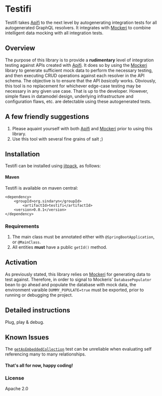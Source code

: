 # Testifi
Testifi takes [Apifi](https://github.com/sindaryn/apifi) to the next level by autogenerating integration tests for all autogenerated GraphQL resolvers. It integrates with [Mockeri](https://github.com/sindaryn/mockeri) to combine intelligent data mocking with all integration tests.

## Overview
The purpose of this library is to provide a **rudimentary** level of integration testing against APIs created with [Apifi](https://github.com/sindaryn/apifi). It does so by using the [Mockeri](https://github.com/sindaryn/mockeri) library to generate sufficient mock data to perform the necessary testing, and then executing CRUD operations against each resolver in the API schema. The objective is to ensure that the API _basically_ works. Obviously, this tool is no replacement for whichever edge-case testing may be necessary in any given use case. That is up to the developer. However, simple flaws in datamodel design, underlying infrastructure and configuration flaws, etc. are detectable using these autogenerated tests. 

## A few friendly suggestions
1. Please aquaint yourself with both [Apifi](https://github.com/sindaryn/apifi) and [Mockeri](https://github.com/sindaryn/mockeri) prior to using this library.
2. Use this tool with several fine grains of salt ;)

## Installation
Testifi can be installed using [jitpack](https://jitpack.io/), as follows:
#### Maven
Testifi is available on maven central:
```
<dependency>
    <groupId>org.sindaryn</groupId>
        <artifactId>testifi</artifactId>
    <version>0.0.1</version>
</dependency>
```

### Requirements
1. The main class must be annotated either with `@SpringBootApplication`, or `@MainClass`.
2. All entities **must** have a public `getId()` method.

## Activation
As previously stated, this library relies on [Mockeri](https://github.com/sindaryn/mockeri) for generating data to test against. Therefore, in order to signal to Mockeris' `DatabasePopulator` bean to go ahead and populate the database with mock data, the environment varaible `DUMMY_POPULATE=true` must be exported, prior to running or debugging the project.

## Detailed instructions
Plug, play & debug.

## Known Issues
The [`getAsEmbeddedCollection`](https://github.com/sindaryn/testifi/blob/master/src/main/java/org/sindaryn/testifi/service/TestLogic.java#LC287) test can be unreliable when evaluating self referencing many to many relationships.

#### That's all for now, happy coding!
    
### License
Apache 2.0